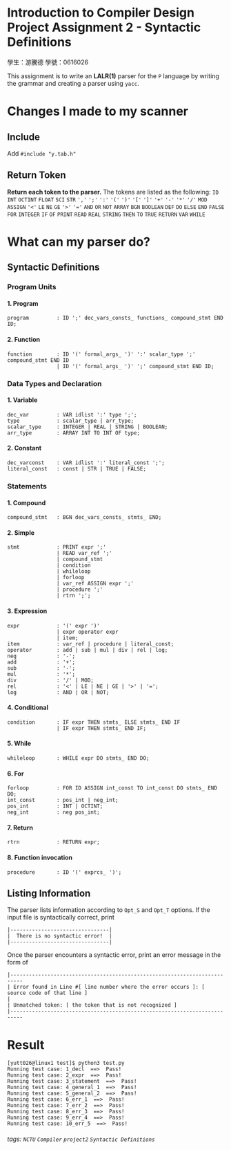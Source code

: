 Introduction to Compiler Design
Project Assignment 2 - Syntactic Definitions
===
學生：游騰德
學號：0616026

This assignment is to write an **LALR(1)** parser for the `P` language by writing the grammar and creating a parser using `yacc`.

Changes I made to my scanner
===
Include
--
Add `#include "y.tab.h"`

Return Token
--
**Return each token to the parser.**
The tokens are listed as the following:
`ID` `INT` `OCTINT` `FLOAT` `SCI` `STR` `','` `';'` `':'` `'('` `')'` `'['` `']'` `'+'` `'-'` `'*'` `'/'` `MOD` `ASSIGN` `'<'` `LE` `NE` `GE` `'>'` `'='` `AND` `OR` `NOT` `ARRAY` `BGN` `BOOLEAN` `DEF` `DO` `ELSE` `END` `FALSE` `FOR` `INTEGER` `IF` `OF` `PRINT` `READ` `REAL` `STRING` `THEN` `TO` `TRUE` `RETURN` `VAR` `WHILE`


What can my parser do?
===

Syntactic Definitions
--

### Program Units
#### 1. Program
```c=
program         : ID ';' dec_vars_consts_ functions_ compound_stmt END ID;
```

#### 2. Function
```c=
function        : ID '(' formal_args_ ')' ':' scalar_type ';' compound_stmt END ID
                | ID '(' formal_args_ ')' ';' compound_stmt END ID;
```
### Data Types and Declaration
#### 1. Variable
```c=
dec_var         : VAR idlist ':' type ';';
type            : scalar_type | arr_type;
scalar_type     : INTEGER | REAL | STRING | BOOLEAN;
arr_type        : ARRAY INT TO INT OF type;
```

#### 2. Constant
```c=
dec_varconst    : VAR idlist ':' literal_const ';';
literal_const   : const | STR | TRUE | FALSE;
```

### Statements
#### 1. Compound
```c=
compound_stmt   : BGN dec_vars_consts_ stmts_ END;
```

#### 2. Simple
```c=
stmt            : PRINT expr ';'
                | READ var_ref ';'
                | compound_stmt
                | condition
                | whileloop
                | forloop
                | var_ref ASSIGN expr ';'
                | procedure ';'
                | rtrn ';';
```

#### 3. Expression
```c=
expr            : '(' expr ')'
                | expr operator expr
                | item;
item            : var_ref | procedure | literal_const;
operator        : add | sub | mul | div | rel | log;
neg             : '-';
add             : '+';
sub             : '-';
mul             : '*';
div             : '/' | MOD;
rel             : '<' | LE | NE | GE | '>' | '=';
log             : AND | OR | NOT;
```

#### 4. Conditional
```c=
condition       : IF expr THEN stmts_ ELSE stmts_ END IF
                | IF expr THEN stmts_ END IF;
```

#### 5. While
```c=
whileloop       : WHILE expr DO stmts_ END DO;
```

#### 6. For
```c=
forloop         : FOR ID ASSIGN int_const TO int_const DO stmts_ END DO;
int_const       : pos_int | neg_int;
pos_int         : INT | OCTINT;
neg_int         : neg pos_int;
```

#### 7. Return
```c=
rtrn            : RETURN expr;
```

#### 8. Function invocation
```c=
procedure       : ID '(' exprcs_ ')';
```

Listing Information
--
The parser lists information according to `Opt_S` and `Opt_T` options.
If the input file is syntactically correct, print
```=
|--------------------------------|
|  There is no syntactic error!  |
|--------------------------------|
```
Once the parser encounters a syntactic error, print an error message in the form of
```=
|--------------------------------------------------------------------------
| Error found in Line #[ line number where the error occurs ]: [ source code of that line ]
|
| Unmatched token: [ the token that is not recognized ] 
|-------------------------------------------------------------------------- 
```


Result
===
```clike=
[yutt026@linux1 test]$ python3 test.py
Running test case: 1_decl  ==>  Pass!
Running test case: 2_expr  ==>  Pass!
Running test case: 3_statement  ==>  Pass!
Running test case: 4_general_1  ==>  Pass!
Running test case: 5_general_2  ==>  Pass!
Running test case: 6_err_1  ==>  Pass!
Running test case: 7_err_2  ==>  Pass!
Running test case: 8_err_3  ==>  Pass!
Running test case: 9_err_4  ==>  Pass!
Running test case: 10_err_5  ==>  Pass!
```
###### tags: `NCTU` `Compiler` `project2` `Syntactic Definitions`
